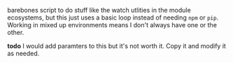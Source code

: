 barebones script to do stuff like the watch utlities in the module ecosystems,
but this just uses a basic loop instead of needing `npm` or `pip`. Working in mixed
up environments means I don't always have one or the other.

**todo**
I would add paramters to this but it's not worth it. Copy it and modify it as needed.
